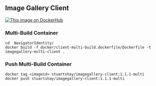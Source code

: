 ﻿## Image Gallery Client

[![This image on DockerHub](https://img.shields.io/docker/pulls/stuartshay/imagegallery-client.svg)](https://hub.docker.com/r/stuartshay/imagegallery-client/)     

### Multi-Build Container

```
cd  NavigatorIdentity/
docker build -f docker/client-multi-build.dockerfile/Dockerfile -t imagegallery-multi-client .
```


### Push Multi-Build Container

```
docker tag <imageid> stuartshay/imagegallery-client:1.1.1-multi   
docker push stuartshay/imagegallery-client:1.1.1-multi
```
